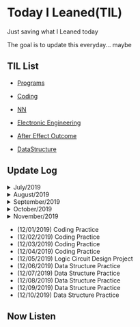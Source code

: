 # Today I Leaned(TIL)

Just saving what I Leaned today

The goal is to update this everyday... maybe



## TIL List

* [Programs](https://github.com/CasselKim/Programs)

* [Coding](./Coding)

* [NN](./NN)

* [Electronic Engineering](./Electronic)

* [After Effect Outcome](https://www.youtube.com/watch?v=2WhzsvoYrRw)

* [DataStructure](DataStructure/README.md)  

  


## Update Log
<details>  
<summary>July/2019</summary>  
<div markdown="1">  

* (07/09/2019) Markdown Practice

* (07/09/2019) Git Practice

* (07/10/2019) Coding Practice

* (07/11/2019) Coding Practice

* (07/12/2019) Coding Practice

* (07/13/2019) Coding Practice

* (07/14/2019) Coding Practice

* (07/15/2019) Coding Practice

* (07/16/2019) Coding Practice

* (07/17/2019) Coding Practice

* (07/17/2019) Studying NN

* (07/18/2019) Coding Practice

* (07/18/2019) Studying NN

* (07/19/2019) Coding Practice

* (07/19/2019) Studying NN

* (07/19/2019) Studying Electronics

* (07/20/2019) Coding Practice

* (07/20/2019) Studying NN

* (07/21/2019) Studying NN

* (07/21/2019) Coding Practice

* (07/22/2019) Coding Practice

* (07/22/2019) Studying NN

* (07/23/2019) Coding Practice

* (07/23/2019) Studying NN

* (07/24/2019) Coding Practice

* (07/24/2019) Studying NN

* (07/25/2019) Coding Practice

* (07/25/2019) Studying NN

* (07/26/2019) Coding Practice

* (07/26/2019) Studying NN

* (07/26/2019) Studying Notion

* (07/27/2019) Studying Notion

* (07/27/2019) Coding Practice

* (07/27/2019) Study Taebohae

* (07/28/2019) Coding Practice

* (07/29/2019) Study After Effect

* (07/29/2019) Coding Practice

* (07/29/2019) Studying NN

* (07/30/2019) Coding Practice

* (07/30/2019) Studying NN

* (07/31/2019) Coding Practice

* (07/31/2019) Study After Effect

</div>  
</details>

<details>  
<summary>August/2019</summary>  
<div markdown="1">  


- (08/01/2019) Coding Practice
- (08/01/2019) Study After Effect
- (08/02/2019) Coding Practice
- (08/02/2019) Start Yahac
- (08/03/2019) Coding Practice
- (08/03/2019) Keep Yahac
- (08/04/2019) Coding Practice
- (08/04/2019) Proceed Yahac
- (08/05/2019) Coding Practice
- (08/06/2019) Coding Practice
- (08/06/2019) Proceed Yahac
- (08/07/2019) Coding Practice
- (08/07/2019) Proceed Yahac
- (08/08/2019) Coding Practice
- (08/08/2019) Proceed Yahac
- (08/09/2019) Coding Practice
- (08/09/2019) Proceed Yahac
- (08/10/2019) Coding Practice
- (08/10/2019) Proceed Yahac
- (08/11/2019) Coding Practice
- (08/12/2019) Coding Practice
- (08/13/2019) Coding Practice
- (08/14/2019) Coding Practice
- (08/15/2019) Coding Practice
- (08/16/2019) Coding Practice
- (08/17/2019) Coding Practice
- (08/18/2019) Coding Practice
- (08/19/2019) Coding Practice
- (08/20/2019) Coding Practice
- (08/21/2019) Coding Practice
- (08/22/2019) Coding Practice
- (08/23/2019) Coding Practice
- (08/24/2019) Coding Practice
- (08/25/2019) Coding Practice
- (08/26/2019) Coding Practice
- (08/27/2019) Coding Practice
- (08/28/2019) Coding Practice
- (08/29/2019) Coding Practice
- (08/30/2019) Coding Practice

</div>  
</details>  

<details>  
<summary>September/2019</summary>  
<div markdown="1">  

* (09/01/2019) Coding Practice
* (09/02/2019) Coding Practice
* (09/03/2019) Coding Practice
* (09/04/2019) Coding Practice
* (09/05/2019) Coding Practice
* (09/06/2019) Coding Practice
* (09/06/2019) Start FaceFilter
* (09/06/2019) Reorganize codingyahac -> AutoCustomizing
* (09/07/2019) Pull request
* (09/07/2019) Coding Practice
* (09/08/2019) Coding Practice  
* (09/09/2019) Coding Practice  
* (09/10/2019) Coding Practice  
* (09/11/2019) Coding Practice  
* (09/12/2019) Coding Practice  
* (09/13/2019) Make CS231n Document
* (09/13/2019) Coding Practice  
* (09/14/2019) Coding Practice  
* (09/15/2019) Coding Practice  
* (09/16/2019) Coding Practice  
* (09/17/2019) Coding Practice  
* (09/17/2019) Algorithm Practice  
* (09/18/2019) Coding Practice  
* (09/19/2019) Coding Practice  
* (09/20/2019) Coding Practice  
* (09/21/2019) Coding Practice  
* (09/22/2019) Coding Practice  
* (09/23/2019) Coding Practice  
* (09/24/2019) Coding Practice  
* (09/25/2019) Coding Practice  
* (09/26/2019) Coding Practice  
* (09/27/2019) Coding Practice  
* (09/28/2019) Coding Practice  
* (09/29/2019) Coding Practice  
* (09/29/2019) Finish AMT Project  
* (09/29/2019) Reorganize DEVGRU  
* (09/30/2019) Coding Practice  

</div>  
</details>   

<details>  
<summary>October/2019</summary>  
<div markdown="1">  

* (10/01/2019) Coding Practice 
* (10/01/2019) H.AI Study  
* (10/02/2019) Coding Practice  
* (10/03/2019) Coding Practice  
* (10/04/2019) Coding Practice  
* (10/05/2019) Coding Practice  
* (10/06/2019) Coding Practice  
* (10/07/2019) Create DataStructure folder
* (10/08/2019) DataStructure practice
* (10/08/2019) DataStructure practice
* (10/09/2019) DataStructure practice
* (10/10/2019) DataStructure practice
* (10/10/2019) Coding practice
* (10/11/2019) Coding practice
* (10/12/2019) Coding practice
* (10/13/2019) Coding practice
* (10/14/2019) Coding practice
* (10/15/2019) Coding practice
* (10/16/2019) Coding practice
* (10/17/2019) DataStructure practice
* (10/18/2019) DataStructure practice
* (10/19/2019) DataStructure practice
* (10/20/2019) DataStructure practice
* (10/21/2019) Coding practice
* (10/22/2019) Coding practice
* (10/23/2019) Coding practice
* (10/24/2019) Coding practice
* (10/25/2019) Coding practice
* (10/26/2019) Coding practice
* (10/27/2019) Coding practice
* (10/28/2019) Coding practice
* (10/29/2019) Coding practice
* (10/30/2019) Coding practice
* (10/31/2019) Coding practice

</div>  
</details>  

<details>  
<summary>November/2019</summary>  
<div markdown="1"> 

* (11/01/2019) Coding practice
* (11/01/2019) Unreal Steel Team Building
* (11/01/2019) volunteer Unreal Steel Hackerthon
* (11/02/2019) volunteer Unreal Steel Hackerthon
* (11/02/2019) Set one-week plan of project
* (11/03/2019) Coding Practice
* (11/04/2019) Coding Practice
* (11/05/2019) Coding Practice
* (11/06/2019) Coding Practice
* (11/07/2019) Coding Practice
* (11/08/2019) Unreal Steel Second Hackerthon
* (11/09/2019) Unreal Steel Second Hackerthon
* (11/09/2019) Documentate UnrealSteel
* (11/09/2019) Coding Practice
* (11/10/2019) Proceed UnrealSteel Project
* (11/11/2019) Proceed UnrealSteel Project
* (11/11/2019) Add AI Ethics at Useful Articles
* (11/12/2019) Proceed UnrealSteel Project
* (11/13/2019) Coding Practice
* (11/14/2019) Practice Data Structure
* (11/15/2019) Practice Data Structure
* (11/15/2019) Unreal Steel Third Hackerthon
* (11/16/2019) Unreal Steel Third Hackerthon
* (11/16/2019) Unreal Steel Fourth Hackerthon
* (11/17/2019) Unreal Steel Fourth Hackerthon
* (11/18/2019) Practice Data Structure
* (11/19/2019) Proceed UnrealSteel Project
* (11/20/2019) Unreal Steel Final Hackerthon
* (11/21/2019) Logic Circuit Design Study
* (11/22/2019) Logic Circuit Design Study
* (11/23/2019) Practice Data Structure
* (11/24/2019) Translate Curvefitting
* (11/25/2019) Translate Curvefitting
* (11/26/2019) Practice Data Structure
* (11/27/2019) Start Knee2Shoulder
* (11/28/2019) Translate Curvefitting
* (11/29/2019) Translate Curvefitting
* (11/30/2019) Coding Practice

</div>  
</details>  


* (12/01/2019) Coding Practice
* (12/02/2019) Coding Practice
* (12/03/2019) Coding Practice
* (12/04/2019) Coding Practice
* (12/05/2019) Logic Circuit Design Project
* (12/06/2019) Data Structure Practice
* (12/07/2019) Data Structure Practice
* (12/08/2019) Data Structure Practice
* (12/09/2019) Data Structure Practice
* (12/10/2019) Data Structure Practice
## Now Listen  

